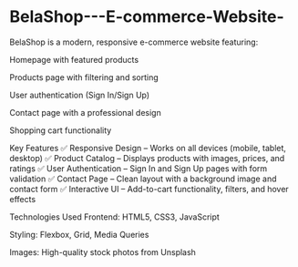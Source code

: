 # BelaShop---E-commerce-Website-
BelaShop is a modern, responsive e-commerce website featuring:

Homepage with featured products

Products page with filtering and sorting

User authentication (Sign In/Sign Up)

Contact page with a professional design

Shopping cart functionality

Key Features
✅ Responsive Design – Works on all devices (mobile, tablet, desktop)
✅ Product Catalog – Displays products with images, prices, and ratings
✅ User Authentication – Sign In and Sign Up pages with form validation
✅ Contact Page – Clean layout with a background image and contact form
✅ Interactive UI – Add-to-cart functionality, filters, and hover effects

Technologies Used
Frontend: HTML5, CSS3, JavaScript

Styling: Flexbox, Grid, Media Queries

Images: High-quality stock photos from Unsplash
